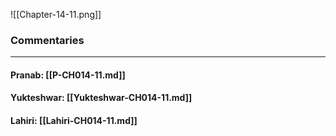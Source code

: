 ![[Chapter-14-11.png]]

### Commentaries

---

#### Pranab: [[P-CH014-11.md]]

#### Yukteshwar: [[Yukteshwar-CH014-11.md]]

#### Lahiri: [[Lahiri-CH014-11.md]]
